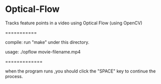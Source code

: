 Optical-Flow
===========

Tracks feature points in a video using Optical Flow (using OpenCV)


===========


compile:  run "make" under this directory.

usage:   ./opflow movie-filename.mp4


=============

when the program runs ,you should click the "SPACE" key to continue the process.
